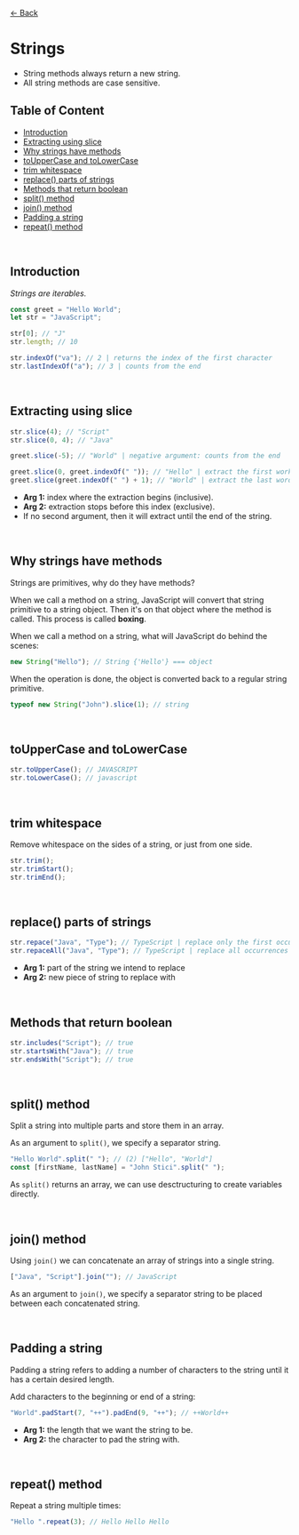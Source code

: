 [&larr; Back](./README.md)

# Strings

- String methods always return a new string.
- All string methods are case sensitive.

## Table of Content

- [Introduction](#introduction)
- [Extracting using slice](#extracting-using-slice)
- [Why strings have methods](#why-strings-have-methods)
- [toUpperCase and toLowerCase](#touppercase-and-tolowercase)
- [trim whitespace](#trim-whitespace)
- [replace() parts of strings](#replace-parts-of-strings)
- [Methods that return boolean](#methods-that-return-boolean)
- [split() method](#split-method)
- [join() method](#join-method)
- [Padding a string](#padding-a-string)
- [repeat() method](#repeat-method4)

<br>

## Introduction

_Strings are iterables._

```js
const greet = "Hello World";
let str = "JavaScript";

str[0]; // "J"
str.length; // 10

str.indexOf("va"); // 2 | returns the index of the first character
str.lastIndexOf("a"); // 3 | counts from the end
```

<br>

## Extracting using slice

```js
str.slice(4); // "Script"
str.slice(0, 4); // "Java"

greet.slice(-5); // "World" | negative argument: counts from the end

greet.slice(0, greet.indexOf(" ")); // "Hello" | extract the first work
greet.slice(greet.indexOf(" ") + 1); // "World" | extract the last word
```

- **Arg 1:** index where the extraction begins (inclusive).
- **Arg 2:** extraction stops before this index (exclusive).
- If no second argument, then it will extract until the end of the string.

<br>

## Why strings have methods

Strings are primitives, why do they have methods?

When we call a method on a string, JavaScript will convert that string primitive to a string object. Then it's on that object where the method is called. This process is called **boxing**.

When we call a method on a string, what will JavaScript do behind the scenes:

```js
new String("Hello"); // String {'Hello'} === object
```

When the operation is done, the object is converted back to a regular string primitive.

```js
typeof new String("John").slice(1); // string
```

<br>

## toUpperCase and toLowerCase

```js
str.toUpperCase(); // JAVASCRIPT
str.toLowerCase(); // javascript
```

<br>

## trim whitespace

Remove whitespace on the sides of a string, or just from one side.

```js
str.trim();
str.trimStart();
str.trimEnd();
```

<br>

## replace() parts of strings

```js
str.repace("Java", "Type"); // TypeScript | replace only the first occurrence
str.repaceAll("Java", "Type"); // TypeScript | replace all occurrences
```

- **Arg 1:** part of the string we intend to replace
- **Arg 2:** new piece of string to replace with

<br>

## Methods that return boolean

```js
str.includes("Script"); // true
str.startsWith("Java"); // true
str.endsWith("Script"); // true
```

<br>

## split() method

Split a string into multiple parts and store them in an array.

As an argument to `split()`, we specify a separator string.

```js
"Hello World".split(" "); // (2) ["Hello", "World"]
const [firstName, lastName] = "John Stici".split(" ");
```

As `split()` returns an array, we can use desctructuring to create variables directly.

<br>

## join() method

Using `join()` we can concatenate an array of strings into a single string.

```js
["Java", "Script"].join(""); // JavaScript
```

As an argument to `join()`, we specify a separator string to be placed between each concatenated string.

<br>

## Padding a string

Padding a string refers to adding a number of characters to the string until it has a certain desired length.

Add characters to the beginning or end of a string:

```js
"World".padStart(7, "++").padEnd(9, "++"); // ++World++
```

- **Arg 1:** the length that we want the string to be.
- **Arg 2:** the character to pad the string with.

<br>

## repeat() method

Repeat a string multiple times:

```js
"Hello ".repeat(3); // Hello Hello Hello
```

<br>
